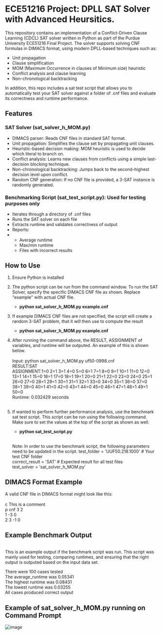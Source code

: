 # ECE51216 Project: DPLL SAT Solver with Advanced Heursitics. 

This repository contains an implementation of a Conflict-Driven Clause Learning (CDCL) SAT solver written in Python as part of the Purdue University ECE51216 Final Project. The solver supports solving CNF formulas in DIMACS format, using modern DPLL-based techniques such as:
- Unit propagation
- Clause simplification
- MOM (Maximum Occurrence in clauses of Minimum size) heuristic
- Conflict analysis and clause learning
- Non-chronological backtracking

In addition, this repo includes a sat test script that allows you to automatically test your SAT solver against a folder of .cnf files and evaluate its correctness and runtime performance. 

## Features
### SAT Solver (sat_solver_h_MOM.py)
- DIMACS parser: Reads CNF files in standard SAT format.
- Unit propagation: Simplifies the clause set by propagating unit clauses.
- Heuristic-based decision making: MOM heuristic is used to decide which literal to branch on.
- Conflict analysis: Learns new clauses from conflicts using a simple last-decision blocking technique.
- Non-chronological backtracking: Jumps back to the second-highest decision level upon conflict.
- Random CNF generation: If no CNF file is provided, a 3-SAT instance is randomly generated.

### Benchmarking Script (sat_test_script.py): Used for testing purposes only
- Iterates through a directory of .cnf files
- Runs the SAT solver on each file
- Extracts runtime and validates correctness of output
- Reports:
- 
    -   Average runtime
    -   Max/min runtime
    -   Files with incorrect results
## How to Use
1. Ensure Python is installed
2. The python script can be run from the command window. To run the SAT Solver, specify the specific DIMACS CNF file as shown. Replace "example" with actual CNF file. 
      - **python sat_solver_h_MOM.py example.cnf**
3. If example DIMACS CNF files are not specified, the script will create a random 3-SAT problem, that it will then use to compute the result
     - **python sat_solver_h_MOM.py example.cnf**
4. After running the command above, the RESULT, ASSIGNMENT of variables, and runtime will be outputed. An example of this is shown below.  <br>
<br>Input: python sat_solver_h_MOM.py uf50-0998.cnf  <br>
RESULT:SAT  <br>
ASSIGNMENT:1=0 2=1 3=1 4=0 5=0 6=1 7=1 8=0 9=1 10=1 11=0 12=0 13=1 14=1 15=0 16=1 17=0 18=1 19=1 20=0 21=1 22=0 23=0 24=0 25=1 26=0 27=0 28=1 29=1 30=1 31=1 32=1 33=0 34=0 35=1 36=0 37=0 38=1 39=0 40=1 41=0 42=0 43=1 44=0 45=0 46=1 47=1 48=1 49=1 50=0  <br>
Runtime: 0.032429 seconds   <br> <br>
6. If wanted to perform further performance analysis, use the benchmark sat test script. This script can be run using the following command. Make sure to set the values at the top of the script as shown as well.
    - **python sat_test_script.py**
    <br>
    
    Note: In order to use the benchmark script, the following parameters need to be updated in the script.
    test_folder = 'UUF50.218.1000'   # Your test CNF folder  <br> 
    correct_result = 'SAT'           # Expected result for all test files  <br> 
    test_solver = 'sat_solver_h_MOM.py'  <br> 

## DIMACS Format Example
A valid CNF file in DIMACS format might look like this:  <br>
<br>
c This is a comment <br>
p cnf 3 2 <br> 
1 -3 0  <br> 
2 3 -1 0  <br> 
 
## Example Benchmark Output
<br>
This is an example output if the benchmark script was run. This script was mainly used for testing, comparing runtimes, and ensuring that the right output is outputed based on the input data set. <br>

There were 100 cases tested <br>
The average_runtime was 0.05341 <br>
The highest runtime was 0.08431 <br>
The lowest runtime was 0.03255 <br> 
All cases produced correct output <br>

## Example of sat_solver_h_MOM.py running on Command Prompt
![image](https://github.com/user-attachments/assets/ab5ac0de-052d-438f-b2e0-f272c8a339e7)
   

